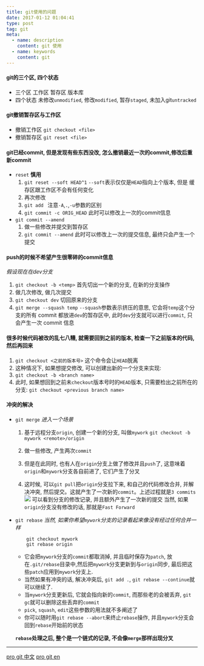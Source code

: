 ```yaml
---
title: git使用的问题
date: 2017-01-12 01:04:41
type: post
tag: git
meta:
  - name: description
    content: git 使用
  - name: keywords
    content: git
---
```


#### git的三个区, 四个状态
- 三个区
工作区 暂存区 版本库
- 四个状态
未修改`unmodified`, 修改`modified`,  暂存`staged`,  未加入git`untracked`

<!-- more -->

#### git撤销暂存区与工作区
- 撤销工作区
`git checkout <file>`
- 撤销暂存区
`git reset <file>`

#### git已经commit, 但是发现有些东西没改, 怎么撤销最近一次的commit,修改后重新commit
    
- `reset` **慎用**
    1. `git reset --soft HEAD^1` `--soft`表示仅仅是`HEAD`指向上个版本, 但是
    缓存区跟工作区不会有任何变化
    2. 再次修改
    3. `git add ` 注意`-A`,`.`,`-u`参数的区别
    4. `git commit -c ORIG_HEAD` 此时可以修改上一次的commit信息
- `git commit --amend`
    1. 做一些修改并提交到暂存区
    2. `git commit --amend`  此时可以修改上一次的提交信息, 最终只会产生一个提交

#### push的时候不希望产生很零碎的commit信息

*假设现在在dev分支*

1. `git checkout -b <temp>`  首先切出一个新的分支, 在新的分支操作
2. 做几次修改, 做几次提交
3. `git checkout dev` 切回原来的分支
4. `git merge --squash temp` `--squash`参数表示挤压的意思,
    它会将`temp`这个分支的所有 commit 都放进`dev`的暂存区中,
    此时`dev`分支就可以进行`commit`, 只会产生一次 commit 信息

#### 很多时候代码被改的乱七八糟, 就需要回到之前的版本, 检查一下之前版本的代码, 然后再回来

1. `git checkout <之前的版本号>` 这个命令会让`HEAD`脱离
2. 这种情况下, 如果想提交修改, 可以创建出新的一个分支来实现:
3. `git checkout -b <branch name>`
4. 此时, 如果想回到之前未`checkout`版本号时的`HEAD`版本, 只需要检出之前所在的分支:
    `git checkout <previous branch name>`

#### 冲突的解决

- `git merge`
    *进入一个场景*
    1. 基于远程分支`origin`, 创建一个新的分支, 叫做`mywork`
        `git checkout -b mywork <remote>/origin`

    2. 做一些修改, 产生两次`commit`

    3. 但是在此同时, 也有人在`origin`分支上做了修改并且`push`了, 
        这意味着`origin`和`mywork`分支各自前进了, 它们产生了分叉
        
    4. 这时候, 可以`git pull`把`origin`分支拉下来, 和自己的代码修改合并,
        并解决冲突, 然后提交。这就产生了一次新的`commit`。上述过程就是`3 commits`
        ![](https://blog-1252181333.cos.ap-shanghai.myqcloud.com/blog/3-way-merge.png)
        可以看到分支的修改记录, 并且额外产生了一次新的提交
        当然, 如果`origin`分支没有修改的话, 那就是`Fast Forward`
- `git rebase`
    *当然, 如果你希望`mywork`分支的记录看起来像没有经过任何合并一样*
    
    ```
        git checkout mywork
        git rebase origin
    ```
    - 它会把`mywork`分支的`commit`都取消掉, 并且临时保存为`patch`, 放在`.git/rebase`目录中,然后把`mywork`分支更新到与`origin`同步, 最后把这些`patch`应用到`mywork`分支上.
    - 当然如果有冲突的话, 解决冲突后, `git add .`, `git rebase --continue`就可以继续了.
    - 当`mywork`分支更新后, 它就会指向新的`commit`, 而那些老的会被丢弃, `git gc`就可以删除这些丢弃的`commit`
    - `pick`, `squash`, `edit`这些参数的用法就不多阐述了
    - 你可以随时用`git rebase --abort`来终止`rebase`操作, 并且`mywork`分支会回到`rebase`开始前的状态

    **`rebase`处理之后, 整个是一个链式的记录, 不会像`merge`那样出现分叉**

---
[pro git 中文](https://git-scm.com/book/zh/v2)
[pro git en](https://git-scm.com/book/en/v2)

